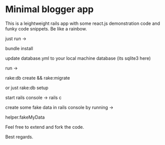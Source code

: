 # Minimal blogger app

This is a leightweight rails app with some react.js demonstration code and funky code snippets. Be like a rainbow.

just run ->

bundle install

update database.yml to your local machine database (its sqlite3 here)

run ->

rake:db create && rake:migrate

or just rake:db setup

start rails console -> rails c

create some fake data in rails console by running ->

helper.fakeMyData

Feel free to extend and fork the code.

Best regards.
